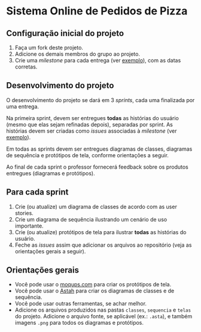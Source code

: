 # Sistema Online de Pedidos de Pizza

## Configuração inicial do projeto

1. Faça um fork deste projeto.
2. Adicione os demais membros do grupo ao projeto.
3. Crie uma *milestone* para cada entrega (ver [exemplo](https://github.com/rodrigorgs/mata62-projeto/milestones)), com as datas corretas.

## Desenvolvimento do projeto

O desenvolvimento do projeto se dará em 3 *sprints*, cada uma finalizada por uma entrega.

Na primeira sprint, devem ser entregues **todas** as histórias do usuário (mesmo que elas sejam refinadas depois), separadas por sprint. As histórias devem ser criadas como *issues* associadas à *milestone* (ver [exemplo](https://github.com/rodrigorgs/mata62-projeto/issues/1)).

Em todas as sprints devem ser entregues diagramas de classes, diagramas de sequência e protótipos de tela, conforme orientações a seguir.

Ao final de cada sprint o professor fornecerá feedback sobre os produtos entregues (diagramas e protótipos).

## Para cada sprint

1. Crie (ou atualize) um diagrama de classes de acordo com as user stories.
2. Crie um diagrama de sequência ilustrando um cenário de uso importante.
3. Crie (ou atualize) protótipos de tela para ilustrar **todas** as histórias do usuário.
4. Feche as *issues* assim que adicionar os arquivos ao repositório (veja as orientações gerais a seguir).

## Orientações gerais

- Você pode usar o [moqups.com](https://moqups.com/) para criar os protótipos de tela.
- Você pode usar o [Astah](https://astah.net/) para criar os diagramas de classes e de sequência.
- Você pode usar outras ferramentas, se achar melhor.
- Adicione os arquivos produzidos nas pastas `classes`, `sequencia` e `telas` do projeto. Adicione o arquivo fonte, se aplicável (ex.: `.asta`), e também imagens `.png` para todos os diagramas e protótipos.
